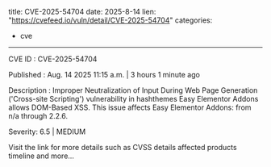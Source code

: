  
title: CVE-2025-54704
date: 2025-8-14
lien: "https://cvefeed.io/vuln/detail/CVE-2025-54704"
categories:
  - cve
---

CVE ID : CVE-2025-54704

Published :  Aug. 14
2025
11:15 a.m. | 3 hours
1 minute ago

Description : Improper Neutralization of Input During Web Page Generation ('Cross-site Scripting') vulnerability in hashthemes Easy Elementor Addons allows DOM-Based XSS. This issue affects Easy Elementor Addons: from n/a through 2.2.6.

Severity: 6.5 | MEDIUM

Visit the link for more details
such as CVSS details
affected products
timeline
and more...
